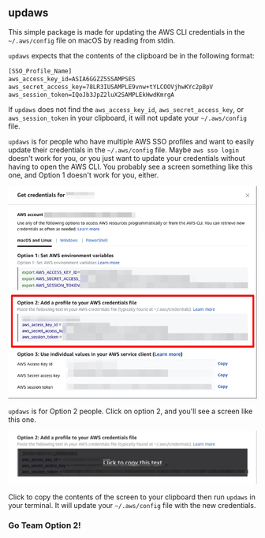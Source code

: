## updaws

This simple package is made for updating the AWS CLI credentials in the `~/.aws/config` file on macOS by reading from stdin. 

`updaws` expects that the contents of the clipboard be in the following format:

```
[SSO_Profile_Name]
aws_access_key_id=ASIA6GGZZ5SSAMPSES
aws_secret_access_key=78LR3IUSAMPLE9vnw+tYLCOOVjhwKYc2pBpV
aws_session_token=IQoJb3JpZ2luX2SAMPLEkHwdKmrgA
```

If `updaws` does not find the `aws_access_key_id`, `aws_secret_access_key`, or `aws_session_token` in your clipboard, it will not update your `~/.aws/config` file.

`updaws` is for people who have multiple AWS SSO profiles and want to easily update their credentials in the `~/.aws/config` file. Maybe `aws sso login` doesn't work for you, or you just want to update your credentials without having to open the AWS CLI. You probably see a screen something like this one, and Option 1 doesn't work for you, either.

![AWS SSO Login Screen](https://raw.githubusercontent.com/j2k4/updaws/main/images/sso-credentials-1.png)

`updaws` is for Option 2 people. Click on option 2, and you'll see a screen like this one.

![AWS SSO Login Screen](https://raw.githubusercontent.com/j2k4/updaws/main/images/sso-credentials-2.png)

Click to copy the contents of the screen to your clipboard then run `updaws` in your terminal. It will update your `~/.aws/config` file with the new credentials.

### Go Team Option 2!